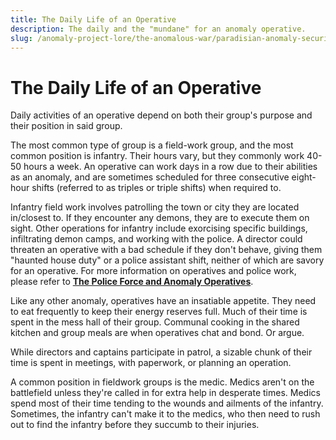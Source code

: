```yaml
---
title: The Daily Life of an Operative
description: The daily and the "mundane" for an anomaly operative.
slug: /anomaly-project-lore/the-anomalous-war/paradisian-anomaly-security/the-daily-life-of-an-operative
---
```


# The Daily Life of an Operative

Daily activities of an operative depend on both their group's purpose and their position in said group.

The most common type of group is a field-work group, and the most common position is infantry. Their hours vary, but they commonly work 40-50 hours a week. An operative can work days in a row due to their abilities as an anomaly, and are sometimes scheduled for three consecutive eight-hour shifts (referred to as triples or triple shifts) when required to.

Infantry field work involves patrolling the town or city they are located in/closest to. If they encounter any demons, they are to execute them on sight. Other operations for infantry include exorcising specific buildings, infiltrating demon camps, and working with the police. A director could threaten an operative with a bad schedule if they don't behave, giving them "haunted house duty" or a police assistant shift, neither of which are savory for an operative. For more information on operatives and police work, please refer to [**The Police Force and Anomaly Operatives**](/docs/anomaly-project-lore/the-anomalous-war/everyone-else/the-police-force-and-anomaly-operatives).

Like any other anomaly, operatives have an insatiable appetite. They need to eat frequently to keep their energy reserves full. Much of their time is spent in the mess hall of their group. Communal cooking in the shared kitchen and group meals are when operatives chat and bond. Or argue.

While directors and captains participate in patrol, a sizable chunk of their time is spent in meetings, with paperwork, or planning an operation.

A common position in fieldwork groups is the medic. Medics aren't on the battlefield unless they're called in for extra help in desperate times. Medics spend most of their time tending to the wounds and ailments of the infantry. Sometimes, the infantry can't make it to the medics, who then need to rush out to find the infantry before they succumb to their injuries.